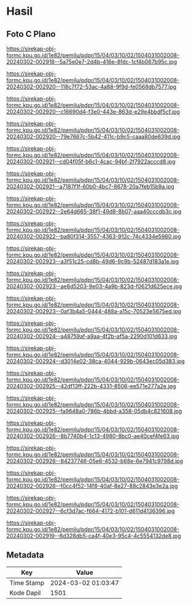 # Hasil

## Foto C Plano

https://sirekap-obj-formc.kpu.go.id/1e82/pemilu/pdpr/15/04/03/10/02/1504031002008-20240302-002918--5a75e0e7-2d4b-416e-8fdc-1cf4b067b95c.jpg

https://sirekap-obj-formc.kpu.go.id/1e82/pemilu/pdpr/15/04/03/10/02/1504031002008-20240302-002920--118c7f72-53ac-4a88-9f9d-fe0568db7577.jpg

https://sirekap-obj-formc.kpu.go.id/1e82/pemilu/pdpr/15/04/03/10/02/1504031002008-20240302-002920--c16690d4-f3e0-443e-863d-e29e4bbdf5cf.jpg

https://sirekap-obj-formc.kpu.go.id/1e82/pemilu/pdpr/15/04/03/10/02/1504031002008-20240302-002920--79e7667c-5b42-411c-b9c5-caaa80de639d.jpg

https://sirekap-obj-formc.kpu.go.id/1e82/pemilu/pdpr/15/04/03/10/02/1504031002008-20240302-002921--cd04f05f-b6c1-4cac-94bf-2f7922acccd8.jpg

https://sirekap-obj-formc.kpu.go.id/1e82/pemilu/pdpr/15/04/03/10/02/1504031002008-20240302-002921--a7187f1f-60b0-4bc7-8678-20a7feb15b9a.jpg

https://sirekap-obj-formc.kpu.go.id/1e82/pemilu/pdpr/15/04/03/10/02/1504031002008-20240302-002922--2e64d665-38f1-49d8-8b07-aaa40cccdb3c.jpg

https://sirekap-obj-formc.kpu.go.id/1e82/pemilu/pdpr/15/04/03/10/02/1504031002008-20240302-002922--ba80f314-3557-4363-912c-74c4334e5980.jpg

https://sirekap-obj-formc.kpu.go.id/1e82/pemilu/pdpr/15/04/03/10/02/1504031002008-20240302-002923--a3f51c25-cd8b-49d6-9c9b-52487d183a1e.jpg

https://sirekap-obj-formc.kpu.go.id/1e82/pemilu/pdpr/15/04/03/10/02/1504031002008-20240302-002923--ae6d5203-9e03-4a9b-823d-f0621d625ece.jpg

https://sirekap-obj-formc.kpu.go.id/1e82/pemilu/pdpr/15/04/03/10/02/1504031002008-20240302-002923--0af3b4a5-0444-488a-a15c-70523e5675ed.jpg

https://sirekap-obj-formc.kpu.go.id/1e82/pemilu/pdpr/15/04/03/10/02/1504031002008-20240302-002924--a48759af-a9aa-4f2b-af5a-2290d101d633.jpg

https://sirekap-obj-formc.kpu.go.id/1e82/pemilu/pdpr/15/04/03/10/02/1504031002008-20240302-002924--d3014e02-38ca-4044-929b-0643ec05d383.jpg

https://sirekap-obj-formc.kpu.go.id/1e82/pemilu/pdpr/15/04/03/10/02/1504031002008-20240302-002925--42df13ff-222b-4331-8506-ee571e277a2e.jpg

https://sirekap-obj-formc.kpu.go.id/1e82/pemilu/pdpr/15/04/03/10/02/1504031002008-20240302-002925--fa9648a0-786b-4bbd-a358-05db4c821608.jpg

https://sirekap-obj-formc.kpu.go.id/1e82/pemilu/pdpr/15/04/03/10/02/1504031002008-20240302-002926--8b7740b4-1c13-4980-8bc0-ae40cef4fe63.jpg

https://sirekap-obj-formc.kpu.go.id/1e82/pemilu/pdpr/15/04/03/10/02/1504031002008-20240302-002926--84237746-05e6-4532-b68e-6e7941c9798d.jpg

https://sirekap-obj-formc.kpu.go.id/1e82/pemilu/pdpr/15/04/03/10/02/1504031002008-20240302-002926--f0cc4f52-14f8-40af-8e27-88c2843e3e2a.jpg

https://sirekap-obj-formc.kpu.go.id/1e82/pemilu/pdpr/15/04/03/10/02/1504031002008-20240302-002927--6cf3d7ac-f664-4172-b101-d611d4136396.jpg

https://sirekap-obj-formc.kpu.go.id/1e82/pemilu/pdpr/15/04/03/10/02/1504031002008-20240302-002919--6d328db5-ca4f-40e3-95c4-4c5554132de8.jpg


## Metadata

| Key        | Value               |
| ---------- | ------------------- |
| Time Stamp | 2024-03-02 01:03:47 |
| Kode Dapil | 1501                |



